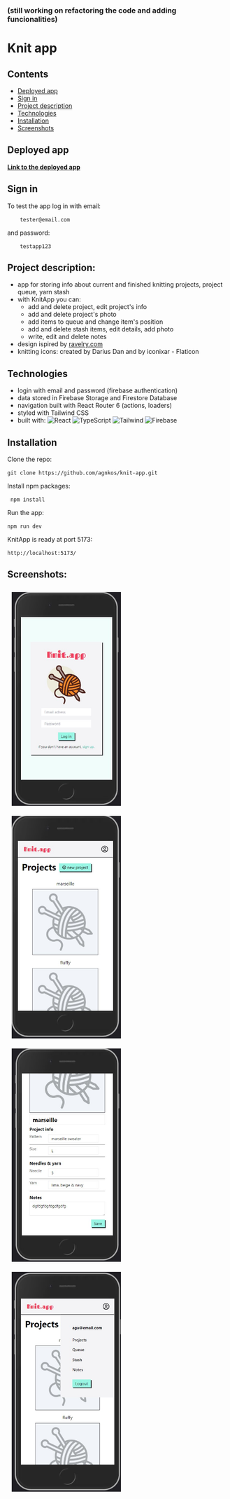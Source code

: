 ### (still working on refactoring the code and adding funcionalities)

# Knit app

## Contents
* [Deployed app](#deployed-app)
* [Sign in](#sign-in)
* [Project description](#project-description)
* [Technologies](#technologies)
* [Installation](#installation)
* [Screenshots](#screenshots)

## Deployed app
<b> [Link to the deployed app](https://knit-app.netlify.app/) </b> <br>

## Sign in
To test the app log in with email: 

        tester@email.com 
        
and password:

        testapp123 

## Project description:
- app for storing info about current and finished knitting projects, project queue, yarn stash
- with KnitApp you can:
     - add and delete project, edit project's info
     - add and delete project's photo
     - add items to queue and change item's position
     - add and delete stash items, edit details, add photo
     - write, edit and delete notes
- design ispired by [ravelry.com](https://www.ravelry.com/)
- knitting icons: created by Darius Dan and by iconixar - Flaticon

## Technologies
- login with email and password (firebase authentication)
- data stored in Firebase Storage and Firestore Database
- navigation built with React Router 6 (actions, loaders)
- styled with Tailwind CSS
- built with: 
![React](https://img.shields.io/badge/react-%2320232a.svg?style=for-the-badge&logo=react&logoColor=%2361DAFB)
![TypeScript](https://img.shields.io/badge/TypeScript-007ACC?style=for-the-badge&logo=typescript&logoColor=white)
![Tailwind](https://img.shields.io/badge/Tailwind_CSS-38B2AC?style=for-the-badge&logo=tailwind-css&logoColor=white)
![Firebase](https://img.shields.io/badge/firebase-ffca28?style=for-the-badge&logo=firebase&logoColor=black)

## Installation

Clone the repo:

    git clone https://github.com/agnkos/knit-app.git

Install npm packages:

     npm install

Run the app:

    npm run dev

KnitApp is ready at port 5173:

    http://localhost:5173/
  

## Screenshots:

<img src='./public/Screenshot1.jpg' alt="app screenshot" title="app screenshot" style='width: 250px; margin: 10px;'> 
<img src='./public/Screenshot2.jpg' alt="app screenshot" title="app screenshot" style='width: 250px; margin: 10px;'> 
<img src='./public/Screenshot3.jpg' alt="app screenshot" title="app screenshot" style='width: 250px; margin: 10px;'> 
<img src='./public/Screenshot4.jpg' alt="app screenshot" title="app screenshot" style='width: 250px; margin: 10px;'> 
